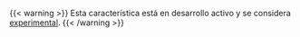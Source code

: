 ---
---
{{< warning >}}
Esta característica está en desarrollo activo y se considera
[experimental](https://github.com/istio/community/blob/master/FEATURE-LIFECYCLE.md).
{{< /warning >}}
